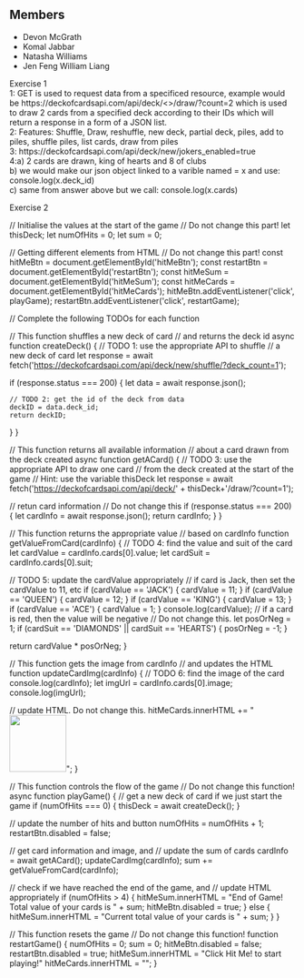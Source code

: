 ## Members
* Devon McGrath
* Komal Jabbar
* Natasha Williams
* Jen Feng William Liang

<p>
Exercise 1 <br>
1: GET is used to request data from a specificed resource, example would be https://deckofcardsapi.com/api/deck/<<deck_id>>/draw/?count=2 which is used to draw 2 cards from a  specified deck according to their IDs which will return a response in a form of a JSON list.<br>
  2: Features: Shuffle, Draw, reshuffle, new deck, partial deck, piles, add to piles, shuffle piles, list cards, draw from piles <br>
  3: https://deckofcardsapi.com/api/deck/new/jokers_enabled=true <br>
  4:a) 2 cards are drawn, king of hearts and 8 of clubs<br>
    b) we would make our json object linked to a varible named = x and use: console.log(x.deck_id)<br>
    c) same from answer above but we call: console.log(x.cards)<br>
  
 Exercise 2 <br>
>
// Initialise the values at the start of the game
// Do not change this part!
let thisDeck;
let numOfHits = 0;
let sum = 0;

// Getting different elements from HTML
// Do not change this part!
const hitMeBtn = document.getElementById('hitMeBtn');
const restartBtn = document.getElementById('restartBtn');
const hitMeSum = document.getElementById('hitMeSum');
const hitMeCards = document.getElementById('hitMeCards');
hitMeBtn.addEventListener('click', playGame);
restartBtn.addEventListener('click', restartGame);

// Complete the following TODOs for each function

// This function shuffles a new deck of card
// and returns the deck id
async function createDeck() {
  // TODO 1: use the appropriate API to shuffle 
  // a new deck of card
  let response = await fetch('https://deckofcardsapi.com/api/deck/new/shuffle/?deck_count=1');

  if (response.status === 200) {
    let data = await response.json();

    // TODO 2: get the id of the deck from data
    deckID = data.deck_id;
    return deckID;
  }
}

// This function returns all available information
// about a card drawn from the deck created
async function getACard() {
  // TODO 3: use the appropriate API to draw one card 
  // from the deck created at the start of the game
  // Hint: use the variable thisDeck
  let response = await fetch('https://deckofcardsapi.com/api/deck/' + thisDeck+'/draw/?count=1');
  
  // retun card information
  // Do not change this
  if (response.status === 200) {
    let cardInfo = await response.json();
    return cardInfo;
  }
}

// This function returns the appropriate value
// based on cardInfo
function getValueFromCard(cardInfo) {
  // TODO 4: find the value and suit of the card
  let cardValue = cardInfo.cards[0].value;
  let cardSuit = cardInfo.cards[0].suit;
  
  // TODO 5: update the cardValue appropriately
  // if card is Jack, then set the cardValue to 11, etc
  if (cardValue == 'JACK') {
    cardValue = 11;
  } 
  if (cardValue == 'QUEEN') {
    cardValue = 12;
  } 
  if (cardValue == 'KING') {
    cardValue = 13;
  } 
  if (cardValue == 'ACE') {
    cardValue = 1;
  } 
  console.log(cardValue);
  // if a card is red, then the value will be negative
  // Do not change this.
  let posOrNeg = 1;
  if (cardSuit == 'DIAMONDS' || cardSuit == 'HEARTS') {
    posOrNeg = -1;
  }
  
  return cardValue * posOrNeg;
}

// This function gets the image from cardInfo
// and updates the HTML
function updateCardImg(cardInfo) {
    // TODO 6: find the image of the card
    console.log(cardInfo);
  let imgUrl = cardInfo.cards[0].image;
  console.log(imgUrl);
  
  // update HTML. Do not change this.
  hitMeCards.innerHTML += "<img src='" + imgUrl + "' width='100' />";
}

// This function controls the flow of the game
// Do not change this function!
async function playGame() {
  // get a new deck of card if we just start the game
  if (numOfHits === 0) {
    thisDeck = await createDeck();
  }
  
  // update the number of hits and button
  numOfHits = numOfHits + 1;
  restartBtn.disabled = false;
  
  // get card information and image, and
  // update the sum of cards
  cardInfo = await getACard();
  updateCardImg(cardInfo);
  sum += getValueFromCard(cardInfo);
  
  // check if we have reached the end of the game, and
  // update HTML appropriately
  if (numOfHits > 4) {
    hitMeSum.innerHTML = "End of Game! Total value of your cards is " + sum;
    hitMeBtn.disabled = true;
  } else {
    hitMeSum.innerHTML = "Current total value of your cards is " + sum;
  }
}

// This function resets the game
// Do not change this function!
function restartGame() {
  numOfHits = 0;
  sum = 0;
  hitMeBtn.disabled = false;
  restartBtn.disabled = true;
  hitMeSum.innerHTML = "Click Hit Me! to start playing!"
  hitMeCards.innerHTML = "";
}
>
</p>
